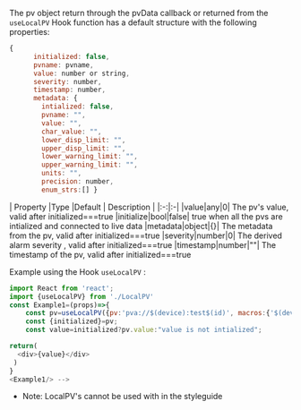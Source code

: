 The pv object return through the pvData callback or returned from the  `useLocalPV` Hook function has a default structure with the following properties:

```js static
{
      initialized: false,
      pvname: pvname,
      value: number or string,
      severity: number,
      timestamp: number,
      metadata: { 
        intialized: false, 
        pvname: "", 
        value: "", 
        char_value: "", 
        lower_disp_limit: "",
        upper_disp_limit: "",
        lower_warning_limit: "",
        upper_warning_limit: "",
        units: "",
        precision: number,
        enum_strs:[] }
```
|  Property |Type |Default | Description |
|:-:|:-|
|value|any|0| The pv's value, valid after initialized===true
|initialize|bool|false| true when all the pvs are intialized and connected to live data
|metadata|object|{}| The metadata from the pv, valid after initialized===true
|severity|number|0| The derived alarm severity , valid after initialized===true
|timestamp|number|""| The timestamp of the pv, valid after initialized===true


Example using the Hook `useLocalPV` :

```js static
import React from 'react';
import {useLocalPV} from './LocalPV'
const Example1=(props)=>{
    const pv=useLocalPV({pv:'pva://$(device):test$(id)', macros:{'$(device)':'testIOC','$(id)':'2'}})
    const {initialized}=pv;
    const value=initialized?pv.value:"value is not intialized";

return(   
  <div>{value}</div>
 )
}
<Example1/> -->
```
* Note: LocalPV's cannot be used with in the styleguide